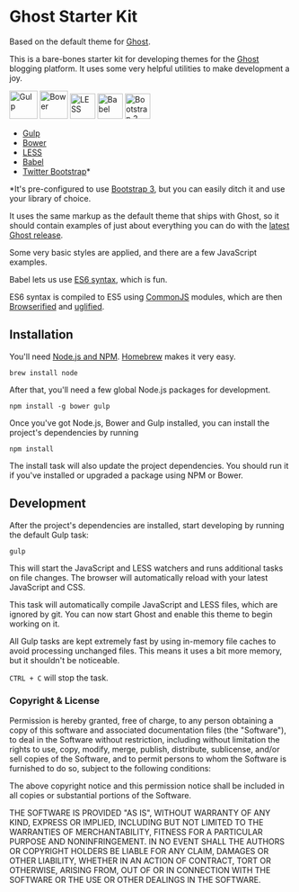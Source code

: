 # Ghost Starter Kit

Based on the default theme for [Ghost](http://github.com/tryghost/ghost/).

This is a bare-bones starter kit for developing themes for the [Ghost](http://ghost.org/) blogging platform. It uses some very helpful utilities to make development a joy.

<img src="https://avatars0.githubusercontent.com/u/6200624" alt="Gulp" height="50">
<img src="https://camo.githubusercontent.com/aad5f0385a2d8524cb366a1bad62bc74e797743a/687474703a2f2f692e696d6775722e636f6d2f516d47485067632e706e67" alt="Bower" height="50">
<img src="http://lesscss.org/public/img/logo.png" alt="LESS" height="45">
<img src="https://babeljs.io/images/logo.svg" alt="Babel" height="45">
<img src="http://upload.wikimedia.org/wikipedia/commons/e/ea/Boostrap_logo.svg" alt="Bootstrap 3" height="45">

- [Gulp](http://gulpjs.com/)
- [Bower](http://bower.io/)
- [LESS](http://lesscss.org/)
- [Babel](https://babeljs.io/)
- [Twitter Bootstrap](http://getbootstrap.com/)*

*It's pre-configured to use [Bootstrap 3](http://getbootstrap.com/), but you can easily ditch it and use your library of choice.

It uses the same markup as the default theme that ships with Ghost, so it should contain examples of just about everything you can do with the [latest Ghost release](https://github.com/TryGhost/Ghost/releases).

Some very basic styles are applied, and there are a few JavaScript examples.

Babel lets us use [ES6 syntax](https://github.com/lukehoban/es6features), which is fun.

ES6 syntax is compiled to ES5 using [CommonJS](http://addyosmani.com/writing-modular-js/) modules, which are then [Browserified](http://browserify.org/) and [uglified](https://github.com/mishoo/UglifyJS).

## Installation

You'll need [Node.js and NPM](http://nodejs.org/). [Homebrew](http://brew.sh/) makes it very easy.

```
brew install node
```

After that, you'll need a few global Node.js packages for development.

```
npm install -g bower gulp
```

Once you've got Node.js, Bower and Gulp installed, you can install the project's dependencies by running

```
npm install
```

The install task will also update the project dependencies. You should run it if you've installed or upgraded a package using NPM or Bower.

## Development

After the project's dependencies are installed, start developing by running the default Gulp task:

```
gulp
```

This will start the JavaScript and LESS watchers and runs additional tasks on file changes. The browser will automatically reload with your latest JavaScript and CSS.

This task will automatically compile JavaScript and LESS files, which are ignored by git. You can now start Ghost and enable this theme to begin working on it.

All Gulp tasks are kept extremely fast by using in-memory file caches to avoid processing unchanged files. This means it uses a bit more memory, but it shouldn't be noticeable.

`CTRL + C` will stop the task.

### Copyright & License

Permission is hereby granted, free of charge, to any person obtaining a copy of this software and associated documentation files (the "Software"), to deal in the Software without restriction, including without limitation the rights to use, copy, modify, merge, publish, distribute, sublicense, and/or sell copies of the Software, and to permit persons to whom the Software is furnished to do so, subject to the following conditions:

The above copyright notice and this permission notice shall be included in all copies or substantial portions of the Software.

THE SOFTWARE IS PROVIDED "AS IS", WITHOUT WARRANTY OF ANY KIND, EXPRESS OR IMPLIED, INCLUDING BUT NOT LIMITED TO THE WARRANTIES OF MERCHANTABILITY, FITNESS FOR A PARTICULAR PURPOSE AND
NONINFRINGEMENT. IN NO EVENT SHALL THE AUTHORS OR COPYRIGHT HOLDERS BE LIABLE FOR ANY CLAIM, DAMAGES OR OTHER LIABILITY, WHETHER IN AN ACTION OF CONTRACT, TORT OR OTHERWISE, ARISING FROM, OUT OF OR IN CONNECTION WITH THE SOFTWARE OR THE USE OR OTHER DEALINGS IN THE SOFTWARE.
